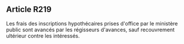 Article R219
----
Les frais des inscriptions hypothécaires prises d'office par le ministère public
sont avancés par les régisseurs d'avances, sauf recouvrement ultérieur contre
les intéressés.
